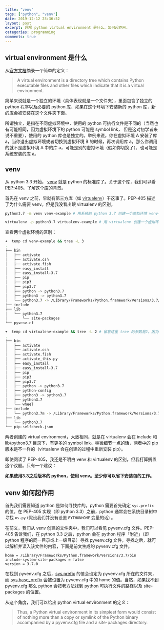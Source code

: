 ```yaml
---
title: "venv"
tags: ["python", "venv"]
date: 2019-12-12 23:36:52
layout: post
excerpt: 理解 python virtual environment 是什么，如何起作用。
categories: programming
comments: true
---
```


## virtual environment 是什么 ##

从[官方文档](https://docs.python.org/3/library/venv.html#venv-def)摘录一个简单的定义：

> A virtual environment is a directory tree which contains Python executable files and other files which indicate that it is a virtual environment.

简单来说就是一个独立的环境（具体表现就是一个文件夹），里面包含了独立的 python 程序以及必要的 python 库，如果在这个环境下安装新的 python 库，新的库会被安装在这个文件夹下面。

所谓独立，是指在不同虚拟环境中，使用的 python 可执行文件是不同的（当然也有可能相同，因为虚拟环境下的 python 可能是 symbol link， 但是这对初学者来说不重要），使用的 python 库也是独立的。举例来说，你在虚拟环境 A 安装了库 a，当你退出虚拟环境或者切换到虚拟环境 B 的时候，再次调用库 a，那么你调用的就不是虚拟环境 A 中的库 a，可能是别的虚拟环境（假如你切换了），也可能是系统安装的库 a。

## venv ##

从 python 3.3 开始， [venv](https://docs.python.org/3/library/venv.html) 就是 python 的标准库了。关于这个库，我们可以看 [PEP-405](https://www.python.org/dev/peps/pep-0405/)。了解这个库的背景。

首先在 venv 之前，早就有第三方库（如 [virtualenv](http://www.virtualenv.org/)）干这事了。PEP-405 描述了为什么需要 venv。但是我没看出跟 virtualenv 的区别。

```bash
python3.7 -m venv venv-example # 用系统的 python 3.7 创建一个虚拟环境 venv-example

virtualenv -p python3.7 virtualenv-example # 用 virtualenv 创建一个虚拟环境，指定 python 版本为 3.7
```

查看两个虚拟环境的区别：

```bash
➜  temp cd venv-example && tree -L 3
.
├── bin
│   ├── activate
│   ├── activate.csh
│   ├── activate.fish
│   ├── easy_install
│   ├── easy_install-3.7
│   ├── pip
│   ├── pip3
│   ├── pip3.7
│   ├── python -> python3.7
│   ├── python3 -> python3.7
│   └── python3.7 -> /Library/Frameworks/Python.framework/Versions/3.7/bin/python3.7
├── include
├── lib
│   └── python3.7
│       └── site-packages
└── pyvenv.cf
```

```bash
➜  temp cd virtualenv-example && tree -L 2 # 留意这里 tree 的参数是2，因为如果改成3，lib 下面会有很多 symbol link，为了节约篇幅，这里不列出来了。
.
├── bin
│   ├── activate
│   ├── activate.csh
│   ├── activate.fish
│   ├── activate_this.py
│   ├── easy_install
│   ├── easy_install-3.7
│   ├── pip
│   ├── pip3
│   ├── pip3.7
│   ├── python -> python3.7
│   ├── python-config
│   ├── python3 -> python3.7
│   ├── python3.7
│   └── wheel
├── include
│   └── python3.7m -> /Library/Frameworks/Python.framework/Versions/3.7/include/python3.7m
├── lib
│   └── python3.7
└── pip-selfcheck.json
```

两者创建的 virtual environment，大致相同，就是在 virtualenv 会在 include 和 lib/python3.7 目录下，有更多的 symbol link。稍微细节一点的话，两者中的 pip 版本是不一样的（virtualenv 会在创建的过程中重新安装 pip）。

即使阅读了 PEP-405，我还是不明白 venv 和 virtualenv 的区别，但我打算搁置这个议题。只有一个建议：

**如果使用3.3之后版本的 python，使用 venv。至少你可以省下安装包的工作。**

## venv 如何起作用 ##

首先我们需要知道 python 是如何寻找库的。python 需要首先确定 `sys.prefix` 的值。在 PEP-405 实现（即 python 3.3）之前，python 通常会在系统目录树中寻找 `os.py` (假设我们并没有设置 `PYTHONHOME` 变量的话) 。

在前文，我们从 venv 创建的文件夹中，我们可以看见 pyvenv.cfg 文件。PEP-405 告诉我们，在 python 3.3 之后，python 会在 python 程序「附近」（即 python 程序的同一目录或上一级目录）寻找 pyvenv.cfg 文件，寻找之后，就可以解析并读入该文件的内容，下面是前文生成的 pyvenv.cfg 文件。

```
home = /Library/Frameworks/Python.framework/Versions/3.7/bin
include-system-site-packages = false
version = 3.7.0
```

在找到 pyvenv.cfg 之后，[sys.prefix](https://docs.python.org/3/library/sys.html#sys.prefix) 的值会设定为 pyvenv.cfg 所在的文件夹，而 [sys.base_prefix](https://docs.python.org/3/library/sys.html#sys.base_prefix) 会被设置为 pyvenv.cfg 中的 home 的值。当然，如果找不到 pyvenv.cfg 那么 python 会按老方法找到 python 可执行文件的路径以及 site-packages 的位置。

从这个角度，我们可以给出 python virtual environment 的定义：

> Thus, a Python virtual environment in its simplest form would consist of nothing more than a copy or symlink of the Python binary accompanied by a pyvenv.cfg file and a site-packages directory.


